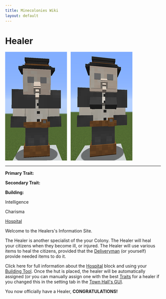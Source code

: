 ```yaml
---
title: Minecolonies Wiki
layout: default
---
```

# Healer

<div class="infobox box text-center">
<img src="../../assets/images/workers/healer_m.png" alt="Healer Male" />&nbsp;&nbsp;&nbsp;<img src="../../assets/images/workers/healer_f.png" alt="Healer Female" />
<hr />
  <div class="row section-text text-left">
    <div class="col">
      <p><strong>Primary Trait:</strong></p>
      <p><strong>Secondary Trait:</strong></p>
      <p><strong>Building:</strong></p>
    </div>
    <div class="col">
      <p class="traitp">Intelligence</p>
      <p class="traits">Charisma</p>
      <p><a href="../buildings/hospital">Hospital</a></p>
    </div>
  </div>
</div>

Welcome to the Healers's Information Site.

The Healer is another specialist of the your Colony. The Healer will heal your citizens when they become ill, or injured. The Healer will use various items to heal the citizens, provided that the [Deliveryman](../workers/deliveryman) (or yourself) provide needed items to do it.  

Click here for full information about the [Hospital](../buildings/hospital) block and using your [Building Tool](../items/buildingtool). Once the hut is placed, the healer will be automatically assigned (or you can manually assign one with the best [Traits](../systems/workerinfo) for a healer if you changed this in the setting tab in the [Town Hall's GUI](../../source/buildings/townhall).

You now officially have a Healer, **CONGRATULATIONS!**
